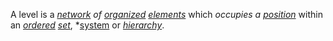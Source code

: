 A level is a *[network](https://github.com/gcassel/Modular-Organization-Terminology/blob/master/terms/network.md) of [organized](https://github.com/gcassel/Modular-Organization-Terminology/blob/master/terms/organization.md) [elements](https://github.com/gcassel/Modular-Organization-Terminology/blob/master/terms/element.md)* which *occupies a [position](https://github.com/gcassel/Modular-Organization-Terminology/blob/master/terms/position.md)* within an *[ordered](https://github.com/gcassel/Modular-Organization-Terminology/blob/master/terms/order.md) [set](https://github.com/gcassel/Modular-Organization-Terminology/blob/master/terms/set.md)*, *[system](https://github.com/gcassel/Modular-Organization-Terminology/blob/master/system.md) or *[hierarchy](https://github.com/gcassel/Modular-Organization-Terminology/blob/master/terms/hierarchy.md)*.
